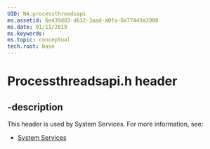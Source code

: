 ```yaml
---
UID: NA:processthreadsapi
ms.assetid: 6e439d03-d612-3aad-a0fa-8a77449a3900
ms.date: 01/11/2019
ms.keywords: 
ms.topic: conceptual
tech.root: base
---
```


# Processthreadsapi.h header


## -description


This header is used by System Services. For more information, see:

- [System Services](../_base/index.md)

